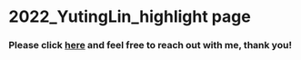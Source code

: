 # 2022_YutingLin_highlight page
### Please click [here](https://josephine-ytlin.github.io/2022/) and feel free to reach out with me, thank you!
